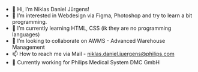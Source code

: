 - 👋 Hi, I’m Niklas Daniel Jürgens!
- 👀 I’m interested in Webdesign via Figma, Photoshop and try to learn a bit programming.
- 🌱 I’m currently learning HTML, CSS (ik they are no programming languages)
- 💞️ I’m looking to collaborate on AWMS - Advanced Warehouse Management
- 📫 How to reach me via Mail - niklas.daniel.juergens@philips.com
- 🏢 Currently working for Philips Medical System DMC GmbH

<!---
NiklasDanielJuergens/NiklasDanielJuergens is a ✨ special ✨ repository because its `README.md` (this file) appears on your GitHub profile.
You can click the Preview link to take a look at your changes.
--->
